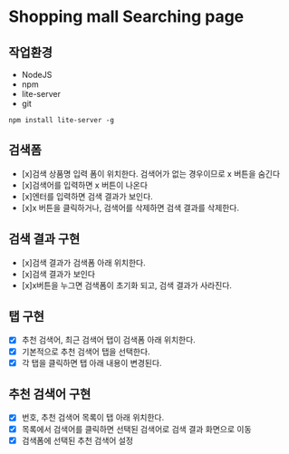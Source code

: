 # Shopping mall Searching page

## 작업환경

-   NodeJS
-   npm
-   lite-server
-   git

```
npm install lite-server -g
```

## 검색폼

-   [x]검색 상품명 입력 폼이 위치한다. 검색어가 없는 경우이므로 x 버튼을 숨긴다
-   [x]검색어를 입력하면 x 버튼이 나온다
-   [x]엔터를 입력하면 검색 결과가 보인다.
-   [x]x 버튼을 클릭하거나, 검색어를 삭제하면 검색 결과를 삭제한다.

## 검색 결과 구현

-   [x]검색 결과가 검색폼 아래 위치한다.
-   [x]검색 결과가 보인다
-   [x]x버튼을 누그면 검색폼이 초기화 되고, 검색 결과가 사라진다.

## 탭 구현

-   [x] 추천 검색어, 최근 검색어 탭이 검색폼 아래 위치한다.
-   [x] 기본적으로 추천 검색어 탭을 선택한다.
-   [x] 각 탭을 클릭하면 탭 아래 내용이 변경된다.

## 추천 검색어 구현

-   [x] 번호, 추천 검색어 목록이 탭 아래 위치한다.
-   [x] 목록에서 검색어를 클릭하면 선택된 검색어로 검색 결과 화면으로 이동
-   [x] 검색폼에 선택된 추천 검색어 설정
